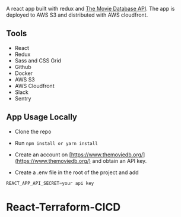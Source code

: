 A react app built with redux and [The Movie Database API](https://developers.themoviedb.org/3/getting-started/introduction). The app is deployed to AWS S3 and distributed with AWS cloudfront.

## Tools

* React
* Redux
* Sass and CSS Grid
* Github
* Docker
* AWS S3
* AWS Cloudfront
* Slack
* Sentry

## App Usage Locally

* Clone the repo

* Run `npm install or yarn install`

* Create an account on [https://www.themoviedb.org/](https://www.themoviedb.org/) and obtain an API key.

* Create a .env file in the root of the project and add
```js
REACT_APP_API_SECRET=your api key
```
# React-Terraform-CICD
